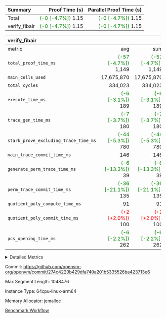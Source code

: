 | Summary | Proof Time (s) | Parallel Proof Time (s) |
|:---|---:|---:|
| Total | <span style='color: green'>(-0 [-4.7%])</span> 1.15 | <span style='color: green'>(-0 [-4.7%])</span> 1.15 |
| verify_fibair | <span style='color: green'>(-0 [-4.7%])</span> 1.15 | <span style='color: green'>(-0 [-4.7%])</span> 1.15 |


| verify_fibair |||||
|:---|---:|---:|---:|---:|
|metric|avg|sum|max|min|
| `total_proof_time_ms ` | <span style='color: green'>(-57 [-4.7%])</span> 1,149 | <span style='color: green'>(-57 [-4.7%])</span> 1,149 | <span style='color: green'>(-57 [-4.7%])</span> 1,149 | <span style='color: green'>(-57 [-4.7%])</span> 1,149 |
| `main_cells_used     ` |  17,675,870 |  17,675,870 |  17,675,870 |  17,675,870 |
| `total_cycles        ` |  334,023 |  334,023 |  334,023 |  334,023 |
| `execute_time_ms     ` | <span style='color: green'>(-6 [-3.1%])</span> 189 | <span style='color: green'>(-6 [-3.1%])</span> 189 | <span style='color: green'>(-6 [-3.1%])</span> 189 | <span style='color: green'>(-6 [-3.1%])</span> 189 |
| `trace_gen_time_ms   ` | <span style='color: green'>(-7 [-3.7%])</span> 180 | <span style='color: green'>(-7 [-3.7%])</span> 180 | <span style='color: green'>(-7 [-3.7%])</span> 180 | <span style='color: green'>(-7 [-3.7%])</span> 180 |
| `stark_prove_excluding_trace_time_ms` | <span style='color: green'>(-44 [-5.3%])</span> 780 | <span style='color: green'>(-44 [-5.3%])</span> 780 | <span style='color: green'>(-44 [-5.3%])</span> 780 | <span style='color: green'>(-44 [-5.3%])</span> 780 |
| `main_trace_commit_time_ms` |  146 |  146 |  146 |  146 |
| `generate_perm_trace_time_ms` | <span style='color: green'>(-6 [-13.3%])</span> 39 | <span style='color: green'>(-6 [-13.3%])</span> 39 | <span style='color: green'>(-6 [-13.3%])</span> 39 | <span style='color: green'>(-6 [-13.3%])</span> 39 |
| `perm_trace_commit_time_ms` | <span style='color: green'>(-36 [-21.1%])</span> 135 | <span style='color: green'>(-36 [-21.1%])</span> 135 | <span style='color: green'>(-36 [-21.1%])</span> 135 | <span style='color: green'>(-36 [-21.1%])</span> 135 |
| `quotient_poly_compute_time_ms` |  91 |  91 |  91 |  91 |
| `quotient_poly_commit_time_ms` | <span style='color: red'>(+2 [+2.0%])</span> 100 | <span style='color: red'>(+2 [+2.0%])</span> 100 | <span style='color: red'>(+2 [+2.0%])</span> 100 | <span style='color: red'>(+2 [+2.0%])</span> 100 |
| `pcs_opening_time_ms ` | <span style='color: green'>(-6 [-2.2%])</span> 262 | <span style='color: green'>(-6 [-2.2%])</span> 262 | <span style='color: green'>(-6 [-2.2%])</span> 262 | <span style='color: green'>(-6 [-2.2%])</span> 262 |



<details>
<summary>Detailed Metrics</summary>

|  | verify_program_compile_ms | total_cells | stark_prove_excluding_trace_time_ms | quotient_poly_compute_time_ms | quotient_poly_commit_time_ms | perm_trace_commit_time_ms | pcs_opening_time_ms | main_trace_commit_time_ms |
| --- | --- | --- | --- | --- | --- | --- | --- |
|  | 7 | 65,536 | 36 | 1 | 6 | 0 | 21 | 7 | 

| air_name | rows | quotient_deg | main_cols | interactions | constraints | cells |
| --- | --- | --- | --- | --- | --- | --- |
| AccessAdapterAir<2> |  | 2 |  | 5 | 12 |  | 
| AccessAdapterAir<4> |  | 2 |  | 5 | 12 |  | 
| AccessAdapterAir<8> |  | 2 |  | 5 | 12 |  | 
| FibonacciAir | 32,768 | 1 | 2 |  | 5 | 65,536 | 
| FriReducedOpeningAir |  | 2 |  | 39 | 71 |  | 
| JalRangeCheckAir |  | 2 |  | 9 | 14 |  | 
| NativePoseidon2Air<BabyBearParameters>, 1> |  | 2 |  | 136 | 572 |  | 
| PhantomAir |  | 2 |  | 3 | 5 |  | 
| ProgramAir |  | 1 |  | 1 | 4 |  | 
| VariableRangeCheckerAir |  | 1 |  | 1 | 4 |  | 
| VmAirWrapper<AluNativeAdapterAir, FieldArithmeticCoreAir> |  | 2 |  | 15 | 27 |  | 
| VmAirWrapper<BranchNativeAdapterAir, BranchEqualCoreAir<1> |  | 2 |  | 11 | 25 |  | 
| VmAirWrapper<NativeAdapterAir<2, 0>, PublicValuesCoreAir> |  | 2 |  | 11 | 29 |  | 
| VmAirWrapper<NativeLoadStoreAdapterAir<1>, NativeLoadStoreCoreAir<1> |  | 2 |  | 15 | 20 |  | 
| VmAirWrapper<NativeLoadStoreAdapterAir<4>, NativeLoadStoreCoreAir<4> |  | 2 |  | 15 | 20 |  | 
| VmAirWrapper<NativeVectorizedAdapterAir<4>, FieldExtensionCoreAir> |  | 2 |  | 15 | 27 |  | 
| VmConnectorAir |  | 2 |  | 5 | 11 |  | 
| VolatileBoundaryAir |  | 2 |  | 7 | 19 |  | 

| group | trace_gen_time_ms | total_proof_time_ms | total_cycles | total_cells | stark_prove_excluding_trace_time_ms | quotient_poly_compute_time_ms | quotient_poly_commit_time_ms | perm_trace_commit_time_ms | pcs_opening_time_ms | main_trace_commit_time_ms | main_cells_used | generate_perm_trace_time_ms | execute_time_ms |
| --- | --- | --- | --- | --- | --- | --- | --- | --- | --- | --- | --- | --- | --- |
| verify_fibair | 180 | 1,149 | 334,023 | 62,474,410 | 780 | 91 | 100 | 135 | 262 | 146 | 17,675,870 | 39 | 189 | 

| group | air_name | rows | prep_cols | perm_cols | main_cols | cells |
| --- | --- | --- | --- | --- | --- | --- |
| verify_fibair | AccessAdapterAir<2> | 131,072 |  | 16 | 11 | 3,538,944 | 
| verify_fibair | AccessAdapterAir<4> | 65,536 |  | 16 | 13 | 1,900,544 | 
| verify_fibair | AccessAdapterAir<8> | 128 |  | 16 | 17 | 4,224 | 
| verify_fibair | FriReducedOpeningAir | 2,048 |  | 84 | 27 | 227,328 | 
| verify_fibair | JalRangeCheckAir | 32,768 |  | 28 | 12 | 1,310,720 | 
| verify_fibair | NativePoseidon2Air<BabyBearParameters>, 1> | 32,768 |  | 312 | 398 | 23,265,280 | 
| verify_fibair | PhantomAir | 16,384 |  | 12 | 6 | 294,912 | 
| verify_fibair | ProgramAir | 8,192 |  | 8 | 10 | 147,456 | 
| verify_fibair | VariableRangeCheckerAir | 262,144 | 2 | 8 | 1 | 2,359,296 | 
| verify_fibair | VmAirWrapper<AluNativeAdapterAir, FieldArithmeticCoreAir> | 262,144 |  | 36 | 29 | 17,039,360 | 
| verify_fibair | VmAirWrapper<BranchNativeAdapterAir, BranchEqualCoreAir<1> | 32,768 |  | 28 | 23 | 1,671,168 | 
| verify_fibair | VmAirWrapper<NativeLoadStoreAdapterAir<1>, NativeLoadStoreCoreAir<1> | 65,536 |  | 40 | 21 | 3,997,696 | 
| verify_fibair | VmAirWrapper<NativeLoadStoreAdapterAir<4>, NativeLoadStoreCoreAir<4> | 32,768 |  | 40 | 27 | 2,195,456 | 
| verify_fibair | VmAirWrapper<NativeVectorizedAdapterAir<4>, FieldExtensionCoreAir> | 32,768 |  | 36 | 38 | 2,424,832 | 
| verify_fibair | VmConnectorAir | 2 | 1 | 16 | 5 | 42 | 
| verify_fibair | VolatileBoundaryAir | 65,536 |  | 20 | 12 | 2,097,152 | 

| group | trace_height_constraint | weighted_sum | threshold |
| --- | --- | --- | --- |
| verify_fibair | 0 | 1,085,444 | 2,013,265,921 | 
| verify_fibair | 1 | 5,411,200 | 2,013,265,921 | 
| verify_fibair | 2 | 542,722 | 2,013,265,921 | 
| verify_fibair | 3 | 5,476,612 | 2,013,265,921 | 
| verify_fibair | 4 | 65,536 | 2,013,265,921 | 
| verify_fibair | 5 | 12,851,850 | 2,013,265,921 | 

| trace_height_constraint | threshold |
| --- | --- |
| 0 | 2,013,265,921 | 

</details>


Commit: https://github.com/openvm-org/openvm/commit/274c4229b429dfa740a201b5335526ba423713e6

Max Segment Length: 1048476

Instance Type: 64cpu-linux-arm64

Memory Allocator: jemalloc

[Benchmark Workflow](https://github.com/openvm-org/openvm/actions/runs/15124271898)
